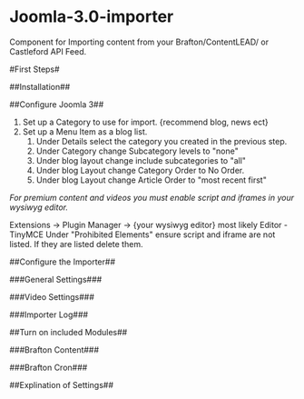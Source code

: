 Joomla-3.0-importer
===================

Component for Importing content from your Brafton/ContentLEAD/ or Castleford API Feed.

#First Steps#

##Installation##

##Configure Joomla 3##

1. Set up a Category to use for import. {recommend blog, news ect}
2. Set up a Menu Item as a blog list.
	1. Under Details select the category you created in the previous step.
	2. Under Category change Subcategory levels to "none"
	3. Under blog layout change include subcategories to "all"
	4. Under blog Layout change Category Order to No Order.
	5. Under blog Layout change Article Order to "most recent first"

_For premium content and videos you must enable script and iframes in your wysiwyg editor._

Extensions -> Plugin Manager -> {your wysiwyg editor} most likely Editor - TinyMCE
Under "Prohibited Elements" ensure script and iframe are not listed.
If they are listed delete them.

##Configure the Importer##

###General Settings###

###Video Settings###

###Importer Log###

##Turn on included Modules##

###Brafton Content###

###Brafton Cron###

##Explination of Settings##